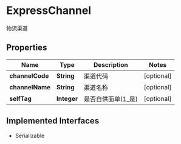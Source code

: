 

# ExpressChannel

物流渠道

## Properties

| Name | Type | Description | Notes |
|------------ | ------------- | ------------- | -------------|
|**channelCode** | **String** | 渠道代码 |  [optional] |
|**channelName** | **String** | 渠道名称 |  [optional] |
|**selfTag** | **Integer** | 是否自供面单(1_是) |  [optional] |


## Implemented Interfaces

* Serializable


